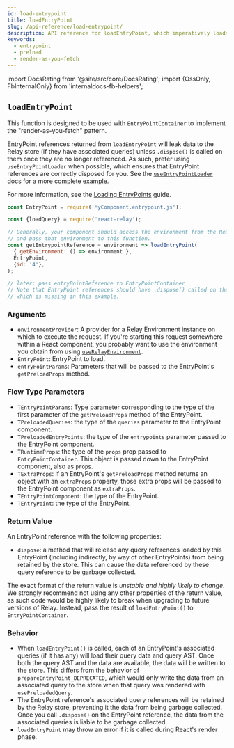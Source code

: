 ```yaml
---
id: load-entrypoint
title: loadEntryPoint
slug: /api-reference/load-entrypoint/
description: API reference for loadEntryPoint, which imperatively loads an entrypoint and data for its queries
keywords:
  - entrypoint
  - preload
  - render-as-you-fetch
---
```


import DocsRating from '@site/src/core/DocsRating';
import {OssOnly, FbInternalOnly} from 'internaldocs-fb-helpers';

## `loadEntryPoint`

This function is designed to be used with `EntryPointContainer` to implement the "render-as-you-fetch" pattern.

EntryPoint references returned from `loadEntryPoint` will leak data to the Relay store (if they have associated queries) unless `.dispose()` is called on them once they are no longer referenced. As such, prefer using `useEntryPointLoader` when possible, which ensures that EntryPoint references are correctly disposed for you. See the [`useEntryPointLoader`](../use-entrypoint-loader) docs for a more complete example.

<FbInternalOnly>

For more information, see the [Loading EntryPoints](../../guides/entrypoints/using-entrypoints/#loading-entrypoints) guide.

</FbInternalOnly>

```js
const EntryPoint = require('MyComponent.entrypoint.js');

const {loadQuery} = require('react-relay');

// Generally, your component should access the environment from the React context,
// and pass that environment to this function.
const getEntrypointReference = environment => loadEntryPoint(
  { getEnvironment: () => environment },
  EntryPoint,
  {id: '4'},
);

// later: pass entryPointReference to EntryPointContainer
// Note that EntryPoint references should have .dispose() called on them,
// which is missing in this example.
```

### Arguments

* `environmentProvider`: A provider for a Relay Environment instance on which to execute the request. If you're starting this request somewhere within a React component, you probably want to use the environment you obtain from using [`useRelayEnvironment`](../use-relay-environment/).
* `EntryPoint`: EntryPoint to load.
* `entryPointParams`: Parameters that will be passed to the EntryPoint's `getPreloadProps` method.

### Flow Type Parameters

* `TEntryPointParams`: Type parameter corresponding to the type of the first parameter of the `getPreloadProps` method of the EntryPoint.
* `TPreloadedQueries`: the type of the `queries` parameter to the EntryPoint component.
* `TPreloadedEntryPoints`: the type of the `entrypoints` parameter passed to the EntryPoint component.
* `TRuntimeProps`: the type of the `props` prop passed to `EntryPointContainer`. This object is passed down to the EntryPoint component, also as `props`.
* `TExtraProps`: if an EntryPoint's `getPreloadProps` method returns an object with an `extraProps` property, those extra props will be passed to the EntryPoint component as `extraProps`.
* `TEntryPointComponent`: the type of the EntryPoint.
* `TEntryPoint`: the type of the EntryPoint.

### Return Value

An EntryPoint reference with the following properties:

* `dispose`: a method that will release any query references loaded by this EntryPoint (including indirectly, by way of other EntryPoints) from being retained by the store. This can cause the data referenced by these query reference to be garbage collected.

The exact format of the return value is *unstable and highly likely to change*. We strongly recommend not using any other properties of the return value, as such code would be highly likely to break when upgrading to future versions of Relay. Instead, pass the result of `loadEntryPoint()` to `EntryPointContainer`.

### Behavior

* When `loadEntryPoint()` is called, each of an EntryPoint's associated queries (if it has any) will load their query data and query AST. Once both the query AST and the data are available, the data will be written to the store. This differs from the behavior of `prepareEntryPoint_DEPRECATED`, which would only write the data from an associated query to the store when that query was rendered with `usePreloadedQuery`.
* The EntryPoint reference's associated query references will be retained by the Relay store, preventing it the data from being garbage collected. Once you call `.dispose()` on the EntryPoint reference, the data from the associated queries is liable to be garbage collected.
* `loadEntryPoint` may throw an error if it is called during React's render phase.



<DocsRating />
